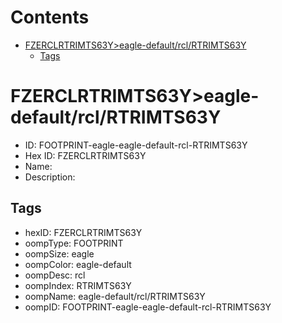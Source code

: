 



Contents
========

* [FZERCLRTRIMTS63Y>eagle-default/rcl/RTRIMTS63Y](#fzerclrtrimts63yeagle-defaultrclrtrimts63y)
	* [Tags](#tags)

# FZERCLRTRIMTS63Y>eagle-default/rcl/RTRIMTS63Y

- ID: FOOTPRINT-eagle-eagle-default-rcl-RTRIMTS63Y
- Hex ID: FZERCLRTRIMTS63Y
- Name: 
- Description: 

## Tags

- hexID: FZERCLRTRIMTS63Y
- oompType: FOOTPRINT
- oompSize: eagle
- oompColor: eagle-default
- oompDesc: rcl
- oompIndex: RTRIMTS63Y
- oompName: eagle-default/rcl/RTRIMTS63Y
- oompID: FOOTPRINT-eagle-eagle-default-rcl-RTRIMTS63Y
